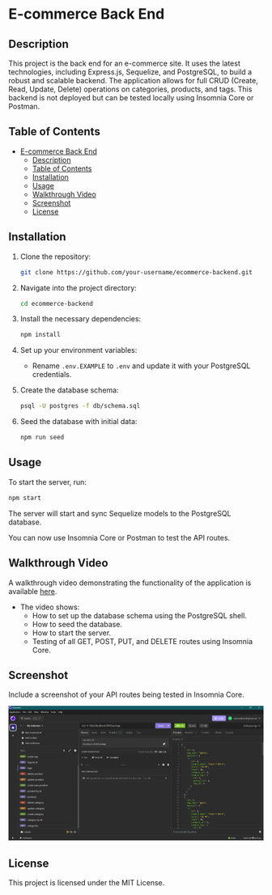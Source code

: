 
# E-commerce Back End

## Description

This project is the back end for an e-commerce site. It uses the latest technologies, including Express.js, Sequelize, and PostgreSQL, to build a robust and scalable backend. The application allows for full CRUD (Create, Read, Update, Delete) operations on categories, products, and tags. This backend is not deployed but can be tested locally using Insomnia Core or Postman.

## Table of Contents

- [E-commerce Back End](#e-commerce-back-end)
  - [Description](#description)
  - [Table of Contents](#table-of-contents)
  - [Installation](#installation)
  - [Usage](#usage)
  - [Walkthrough Video](#walkthrough-video)
  - [Screenshot](#screenshot)
  - [License](#license)

## Installation

1. Clone the repository:
   ```bash
   git clone https://github.com/your-username/ecommerce-backend.git
   ```
2. Navigate into the project directory:
   ```bash
   cd ecommerce-backend
   ```
3. Install the necessary dependencies:
   ```bash
   npm install
   ```
4. Set up your environment variables:
   - Rename `.env.EXAMPLE` to `.env` and update it with your PostgreSQL credentials.

5. Create the database schema:
   ```bash
   psql -U postgres -f db/schema.sql
   ```
6. Seed the database with initial data:
   ```bash
   npm run seed
   ```

## Usage

To start the server, run:
```bash
npm start
```

The server will start and sync Sequelize models to the PostgreSQL database.

You can now use Insomnia Core or Postman to test the API routes.

## Walkthrough Video

A walkthrough video demonstrating the functionality of the application is available [here](https://drive.google.com/file/d/1MspS01DzHm4YXf_whhnsetftflyjijbp/view).

- The video shows:
  - How to set up the database schema using the PostgreSQL shell.
  - How to seed the database.
  - How to start the server.
  - Testing of all GET, POST, PUT, and DELETE routes using Insomnia Core.

## Screenshot

Include a screenshot of your API routes being tested in Insomnia Core.

![Screenshot](Maki/images/Screenshot%202024-08-18%20032554.png)

## License

This project is licensed under the MIT License.
